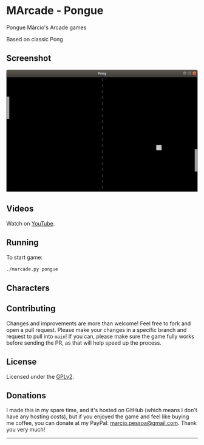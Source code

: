 # MArcade - Pongue

Pongue Márcio's Arcade games

Based on classic Pong

## Screenshot

![Invasion](../Screenshots/pongue.png)

## Videos

Watch on [YouTube].

## Running

To start game:

``` bash
./marcade.py pongue
```

## Characters

## Contributing

Changes and improvements are more than welcome! Feel free to fork and open a pull request. Please make your changes in a specific branch and request to pull into `main`! If you can, please make sure the game fully works before sending the PR, as that will help speed up the process.

## License

Licensed under the [GPLv2](LICENSE).

## Donations

I made this in my spare time, and it's hosted on GitHub (which means I don't have any hosting costs), but if you enjoyed the game and feel like buying me coffee, you can donate at my PayPal: <marcio.pessoa@gmail.com>. Thank you very much!

---
[YouTube]: https://youtu.be/u_zJlZrBa44
